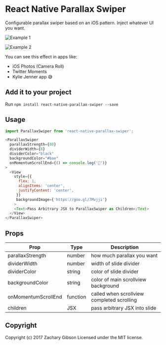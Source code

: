 # React Native Parallax Swiper
Configurable parallax swiper based on an iOS pattern. Inject whatever UI you want.

![Example 1](https://raw.githubusercontent.com/zachgibson/react-native-parallax-swiper/master/example-1.gif)

![Example 2](https://raw.githubusercontent.com/zachgibson/react-native-parallax-swiper/master/example-2.gif)

You can see this effect in apps like:
- iOS Photos (Camera Roll)
- Twitter Moments
- Kylie Jenner app 😅

## Add it to your project
Run ```npm install react-native-parallax-swiper --save```


## Usage
```javascript
import ParallaxSwiper from 'react-native-parallax-swiper';
```

```javascript
<ParallaxSwiper
  parallaxStrength={80}
  dividerWidth={8}
  dividerColor="black"
  backgroundColor="#bae"
  onMomentumScrollEnd={() => console.log('💩')}
>
  <View
    style={{
      flex: 1,
      alignItems: 'center',
      justifyContent: 'center',
     }}
     backgroundImage={'https://goo.gl/7Mvjji'}
    >
    <Text>Pass Arbitrary JSX to ParallaxSwiper as Children</Text>
  </View>
</ParallaxSwiper>
```

## Props
| Prop | Type | Description |
|-----------------|----------|--------------------------------------------------------------|
| parallaxStrength | number | how much parallax you want |
| dividerWidth | number | width of slide divider |
| dividerColor | string | color of slide divider |
| backgroundColor | string | color of main scrollview background |
| onMomentumScrollEnd | function | called when scrollview completed scrolling |
| children | JSX | pass arbitrary JSX into slide |

## Copyright
Copyright (c) 2017 Zachary Gibson Licensed under the MIT license.
